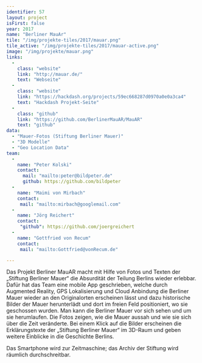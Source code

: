 ```yaml
---
identifier: 57
layout: project
isFirst: false
year: 2017
name: "Berliner MauAr"
tile: "/img/projekte-tiles/2017/mauar.png"
tile_active: "/img/projekte-tiles/2017/mauar-active.png"
image: "/img/projekte/mauar.png"
links:
  -
    class: "website"
    link: "http://mauar.de/"
    text: "Webseite"
  -
    class: "website"
    link: "https://hackdash.org/projects/59ec668287d0970a0e0a3ca4"
    text: "Hackdash Projekt-Seite"
  -
    class: "github"
    link: "https://github.com/BerlinerMauAR/MauAR"
    text: "github"
data:
  - "Mauer-Fotos (Stiftung Berliner Mauer)"
  - "3D Modelle"
  - "Geo Location Data"
team:
  -
    name: "Peter Kolski"
    contact:
      mail: "mailto:peter@bildpeter.de"
      github: https://github.com/bildpeter
  -
    name: "Maimi von Mirbach"
    contact:
     mail: "mailto:mirbach@googlemail.com"
  -
    name: "Jörg Reichert"
    contact:
     "github": https://github.com/joergreichert
  -
    name: "Gottfried von Recum"
    contact:
     mail: "mailto:Gottfried@vonRecum.de"

---
```

Das Projekt Berliner MauAR macht mit Hilfe von Fotos und Texten der „Stiftung Berliner Mauer“ die Absurdität der Teilung Berlins wieder erlebbar. Dafür hat das Team eine mobile App geschrieben, welche durch Augmented Reality, GPS Lokalisierung und Cloud Anbindung die Berliner Mauer wieder an den Originalorten erscheinen lässt und dazu historische Bilder der Mauer herunterlädt und dort im freien Feld positioniert, wo sie geschossen wurden. Man kann die Berliner Mauer vor sich sehen und um sie herumlaufen. Die Fotos zeigen, wie die Mauer aussah und wie sie sich über die Zeit veränderte. Bei einem Klick auf die Bilder erscheinen die Erklärungstexte der „Stiftung Berliner Mauer“ im 3D-Raum und geben weitere Einblicke in die Geschichte Berlins. 

Das Smartphone wird zur Zeitmaschine; das Archiv der Stiftung wird räumlich durchschreitbar. 

